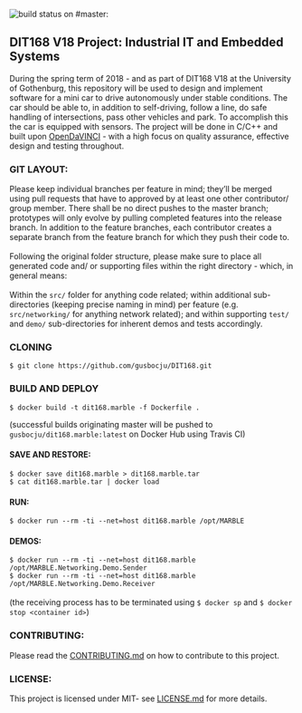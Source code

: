 ![build status on #master:](https://travis-ci.org/gusbocju/DIT168.svg?branch=master)

## DIT168 V18 Project: Industrial IT and Embedded Systems

During the spring term of 2018 - and as part of DIT168 V18 at the University of Gothenburg, this repository will be used to design and implement software for a mini car to drive autonomously under stable conditions. The car should be able to, in addition to self-driving, follow a line, do safe handling of intersections, pass other vehicles and park. To accomplish this the car is equipped with sensors. The project will be done in C/C++ and built upon [OpenDaVINCI](http://opendavinci.cse.chalmers.se/www/) - with a high focus on quality assurance, effective design and testing throughout. 

### GIT LAYOUT:

Please keep individual branches per feature in mind; they’ll be merged using pull requests that have to approved by at least one other contributor/ group member. There shall be no direct pushes to the master branch; prototypes will only evolve by pulling completed features into the release branch. In addition to the feature branches, each contributor creates a separate branch from the feature branch for which they push their code to.\
\
Following the original folder structure, please make sure to place all generated code and/ or supporting files within the right directory - which, in general means:\
\
Within the `src/` folder for anything code related; within additional sub-directories (keeping precise naming in mind) per feature (e.g. `src/networking/` for anything network related); and within supporting `test/` and `demo/` sub-directories for inherent demos and tests accordingly.

### CLONING
`$ git clone https://github.com/gusbocju/DIT168.git`

### BUILD AND DEPLOY
`$ docker build -t dit168.marble -f Dockerfile .`

(successful builds originating master will be pushed to `gusbocju/dit168.marble:latest` on Docker Hub using Travis CI)

#### SAVE AND RESTORE:
`$ docker save dit168.marble > dit168.marble.tar`\
`$ cat dit168.marble.tar | docker load`

#### RUN:
`$ docker run --rm -ti --net=host dit168.marble /opt/MARBLE`

#### DEMOS:
`$ docker run --rm -ti --net=host dit168.marble /opt/MARBLE.Networking.Demo.Sender`\
`$ docker run --rm -ti --net=host dit168.marble /opt/MARBLE.Networking.Demo.Receiver`\
\
(the receiving process has to be terminated using `$ docker sp` and `$ docker stop <container id>`)

### CONTRIBUTING:
Please read the [CONTRIBUTING.md](CONTRIBUTING.md) on how to contribute to this project.

### LICENSE:
This project is licensed under MIT- see [LICENSE.md](LICENSE.md) for more details.





